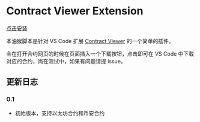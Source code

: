 # Contract Viewer Extension

[点击安装](Contract-Viewer-Extension.js)

本油猴脚本是针对 VS Code 扩展 [Contract Viewer](https://github.com/MetaplasiaTeam/vscode-contract-viewer) 的一个简单的插件。

会在打开合约网页的时候在页面插入一个下载按钮，点击即可在 VS Code 中下载对应的合约，尚在测试中，如果有问题请提 issue。

## 更新日志

### 0.1

- 初始版本，支持以太坊合约和币安合约

